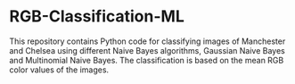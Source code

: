 # RGB-Classification-ML

This repository contains Python code for classifying images of Manchester and Chelsea using different Naive Bayes algorithms, Gaussian Naive Bayes and Multinomial Naive Bayes. The classification is based on the mean RGB color values of the images.
